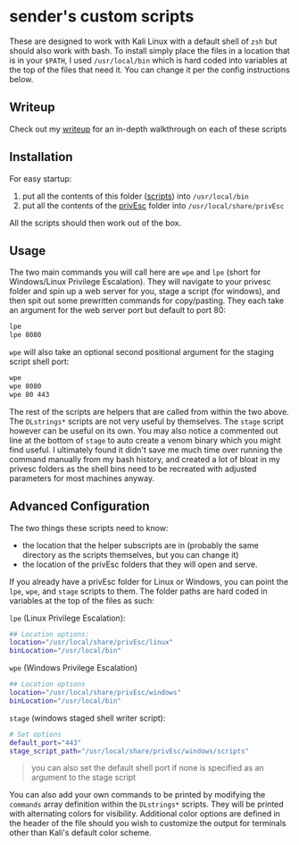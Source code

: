 # sender's custom scripts

These are designed to work with Kali Linux with a default shell of `zsh` but should also work with bash. To install simply place the files in a location that is in your `$PATH`, I used `/usr/local/bin` which is hard coded into variables at the top of the files that need it. You can change it per the config instructions below.

## Writeup

Check out my [writeup](https://medium.com/@senderend/my-oscp-privilege-escalation-server-scripts-5fc2dda1578c) for an in-depth walkthrough on each of these scripts

## Installation

For easy startup:

1. put all the contents of this folder ([scripts](/scripts/)) into `/usr/local/bin`
2. put all the contents of the [privEsc](/privEsc) folder into `/usr/local/share/privEsc`

All the scripts should then work out of the box.

## Usage

The two main commands you will call here are `wpe` and `lpe` (short for Windows/Linux Privilege Escalation). They will navigate to your privesc folder and spin up a web server for you, stage a script (for windows), and then spit out some prewritten commands for copy/pasting. They each take an argument for the web server port but default to port 80:

```bash
lpe
lpe 8080
```

`wpe` will also take an optional second positional argument for the staging script shell port:
```bash
wpe
wpe 8080
wpe 80 443
```

The rest of the scripts are helpers that are called from within the two above. The `DLstrings*` scripts are not very useful by themselves. The `stage` script however can be useful on its own. You may also notice a commented out line at the bottom of `stage` to auto create a venom binary which you might find useful. I ultimately found it didn't save me much time over running the command manually from my bash history, and created a lot of bloat in my privesc folders as the shell bins need to be recreated with adjusted parameters for most machines anyway.

## Advanced Configuration

The two things these scripts need to know:
- the location that the helper subscripts are in (probably the same directory as the scripts themselves, but you can change it)
- the location of the privEsc folders that they will open and serve.

If you already have a privEsc folder for Linux or Windows, you can point the `lpe`, `wpe`, and `stage` scripts to them. The folder paths are hard coded in variables at the top of the files as such:

`lpe` (Linux Privilege Escalation):
```bash
## Location options:
location="/usr/local/share/privEsc/linux"
binLocation="/usr/local/bin"
```

`wpe` (Windows Privilege Escalation)
```bash
## Location options
location="/usr/local/share/privEsc/windows"
binLocation="/usr/local/bin"
```

`stage` (windows staged shell writer script):
```bash
# Set options
default_port="443"
stage_script_path="/usr/local/share/privEsc/windows/scripts"
```
> you can also set the default shell port if none is specified as an argument to the stage script

You can also add your own commands to be printed by modifying the `commands` array definition within the `DLstrings*` scripts. They will be printed with alternating colors for visibility. Additional color options are defined in the header of the file should you wish to customize the output for terminals other than Kali's default color scheme.